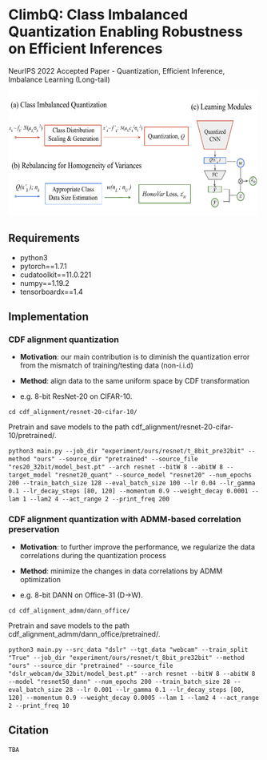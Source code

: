 # ClimbQ: Class Imbalanced Quantization Enabling Robustness on Efficient Inferences
NeurIPS 2022 Accepted Paper - Quantization, Efficient Inference, Imbalance Learning (Long-tail)

<img src="img/overview.pdf" width="500" height="250">

## Requirements

* python3
* pytorch==1.7.1
* cudatoolkit==11.0.221 
* numpy==1.19.2
* tensorboardx==1.4

## Implementation

### CDF alignment quantization

* **Motivation**: our main contribution is to diminish the quantization error from the mismatch of training/testing data (non-i.i.d)

* **Method**: align data to the same uniform space by CDF transformation

* e.g. 8-bit ResNet-20 on CIFAR-10.

```shell
cd cdf_alignment/resnet-20-cifar-10/
```
Pretrain and save models to the path cdf_alignment/resnet-20-cifar-10/pretrained/.

```shell
python3 main.py --job_dir "experiment/ours/resnet/t_8bit_pre32bit" --method "ours" --source_dir "pretrained" --source_file "res20_32bit/model_best.pt" --arch resnet --bitW 8 --abitW 8 --target_model "resnet20_quant" --source_model "resnet20" --num_epochs 200 --train_batch_size 128 --eval_batch_size 100 --lr 0.04 --lr_gamma 0.1 --lr_decay_steps [80, 120] --momentum 0.9 --weight_decay 0.0001 --lam 1 --lam2 4 --act_range 2 --print_freq 200
```


### CDF alignment quantization with ADMM-based correlation preservation

* **Motivation**: to further improve the performance, we regularize the data correlations during the quantization process

* **Method**: minimize the changes in data correlations by ADMM optimization

* e.g. 8-bit DANN on Office-31 (D->W).

```shell
cd cdf_alignment_admm/dann_office/
```
Pretrain and save models to the path cdf_alignment_admm/dann_office/pretrained/.

```shell
python3 main.py --src_data "dslr" --tgt_data "webcam" --train_split "True" --job_dir "experiment/ours/resnet/t_8bit_pre32bit" --method "ours" --source_dir "pretrained" --source_file "dslr_webcam/dw_32bit/model_best.pt" --arch resnet --bitW 8 --abitW 8 --model "resnet50_dann" --num_epochs 200 --train_batch_size 28 --eval_batch_size 28 --lr 0.001 --lr_gamma 0.1 --lr_decay_steps [80, 120] --momentum 0.9 --weight_decay 0.0005 --lam 1 --lam2 4 --act_range 2 --print_freq 10
```

## Citation

```shell
TBA
```
